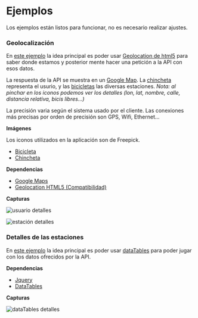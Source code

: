 # Ejemplos

Los ejemplos están listos para funcionar, no es necesario realizar ajustes.


### Geolocalización

En [este ejemplo](nearest.html) la idea principal es poder usar [Geolocation de html5](http://www.w3schools.com/html/html5_geolocation.asp) para saber donde estamos y posterior mente hacer una petición a la API con esos datos.

La respuesta de la API se muestra en un [Google Map](https://developers.google.com/maps/). La [chincheta](img/pin.png) representa el usurio, y las [bicicletas](img/bike.png) las diversas estaciones. *Nota: al pinchar en los iconos podemos ver los detalles (lon, lat, nombre, calle, distancia relativa, bicis libres...)*

La precisión varia según el sistema usado por el cliente.  Las conexiones más precisas por orden de precisión son GPS, Wifi, Ethernet...

**Imágenes**

Los iconos utilizados en la aplicación son de Freepick.

- [Bicicleta](http://www.flaticon.com/free-icon/bike-zone-signal_34665)
- [Chincheta](http://www.flaticon.com/free-icon/push-pin_69667#term=pin&page=1&position=45)

**Dependencias**

- [Google Maps](https://developers.google.com/maps/documentation/javascript/)
- [Geolocation HTML5 (Compatibilidad)](http://caniuse.com/#feat=geolocation)

**Capturas**

![usuario detalles](/img/gmaps_bicimad_geolocation.png)

![estación detalles](/img/gmaps_bicimad_station.png)


### Detalles de las estaciones

En [este ejemplo](locations.html) la idea principal es poder usar [dataTables](http://datatables.net/) para poder jugar con los datos ofrecidos por la API.

**Dependencias**

- [Jquery](https://jquery.com/)
- [DataTables](http://datatables.net/)

**Capturas**

![dataTables detalles](/img/dataTable_locations.png)